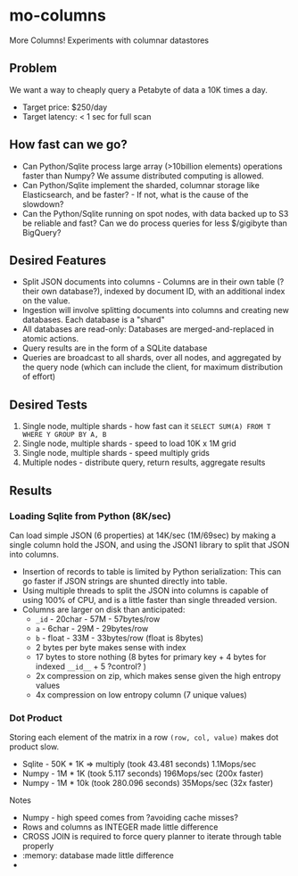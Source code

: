 # mo-columns

More Columns!  Experiments with columnar datastores

## Problem 

We want a way to cheaply query a Petabyte of data a 10K times a day.  

* Target price: $250/day
* Target latency: < 1 sec for full scan


## How fast can we go?

* Can Python/Sqlite process large array (>10billion elements) operations faster than Numpy? We assume distributed computing is allowed.
* Can Python/Sqlite implement the sharded, columnar storage like Elasticsearch, and be faster? - If not, what is the cause of the slowdown?
* Can the Python/Sqlite running on spot nodes, with data backed up to S3 be reliable and fast?  Can we do process queries for less $/gigibyte than BigQuery?


## Desired Features

* Split JSON documents into columns - Columns are in their own table (?their own database?), indexed by document ID, with an additional index on the value. 
* Ingestion will involve splitting documents into columns and creating new databases. Each database is a "shard"
* All databases are read-only:  Databases are merged-and-replaced in atomic actions.
* Query results are in the form of a SQLite database
* Queries are broadcast to all shards, over all nodes, and aggregated by the query node (which can include the client, for maximum distribution of effort)

## Desired Tests

1. Single node, multiple shards - how fast can it `SELECT SUM(A) FROM T WHERE Y GROUP BY A, B`
2. Single node, multiple shards - speed to load 10K x 1M grid
3. Single node, multiple shards - speed multiply grids
4. Multiple nodes - distribute query, return results, aggregate results

## Results

### Loading Sqlite from Python (8K/sec)

Can load simple JSON (6 properties) at 14K/sec (1M/69sec) by making a single column hold the JSON, and using the JSON1 library to split that JSON into columns.
* Insertion of records to table is limited by Python serialization: This can go faster if JSON strings are shunted directly into table.
* Using multiple threads to split the JSON into columns is capable of using 100% of CPU, and is a little faster than single threaded version.
* Columns are larger on disk than anticipated:
  * `_id` - 20char - 57M - 57bytes/row
  * `a` - 6char - 29M - 29bytes/row
  * `b` - float - 33M - 33bytes/row (float is 8bytes)
  * 2 bytes per byte makes sense with index
  * 17 bytes to store nothing (8 bytes for primary key + 4 bytes for indexed `__id__` + 5 ?control? )
  * 2x compression on zip, which makes sense given the high entropy values
  * 4x compression on low entropy column (7 unique values) 

### Dot Product

Storing each element of the matrix in a row `(row, col, value)` makes dot product slow.   
* Sqlite - 50K * 1K => multiply (took 43.481 seconds) 1.1Mops/sec
* Numpy - 1M * 1K (took 5.117 seconds)  196Mops/sec (200x faster)
* Numpy - 1M * 10k (took 280.096 seconds)  35Mops/sec (32x faster)

Notes
* Numpy - high speed comes from ?avoiding cache misses?
* Rows and columns as INTEGER made little difference
* CROSS JOIN is required to force query planner to iterate through table properly
* :memory: database made little difference
* 
